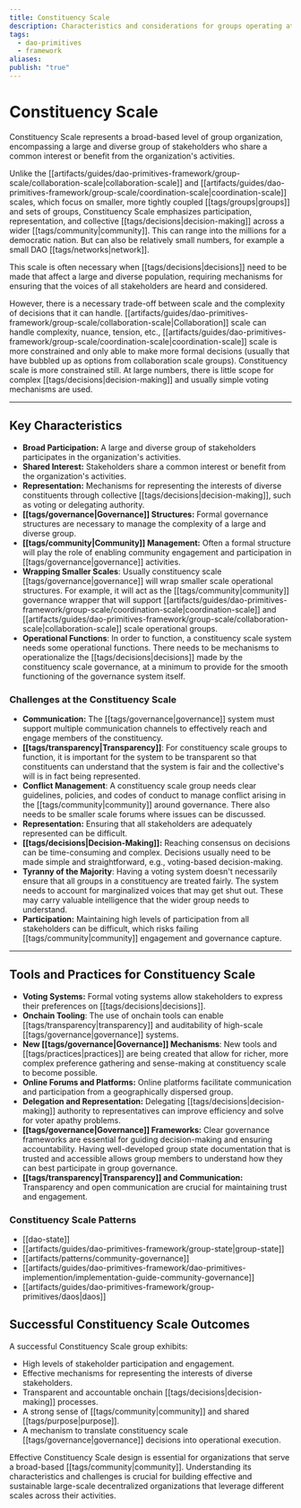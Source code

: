 ```yaml
---
title: Constituency Scale
description: Characteristics and considerations for groups operating at the Constituency Scale.
tags:
  - dao-primitives
  - framework
aliases: 
publish: "true"
---
```

# Constituency Scale


Constituency Scale represents a broad-based level of group organization, encompassing a large and diverse group of stakeholders who share a common interest or benefit from the organization's activities.

Unlike the [[artifacts/guides/dao-primitives-framework/group-scale/collaboration-scale|collaboration-scale]] and [[artifacts/guides/dao-primitives-framework/group-scale/coordination-scale|coordination-scale]] scales, which focus on smaller, more tightly coupled [[tags/groups|groups]] and sets of groups, Constituency Scale emphasizes participation, representation, and collective [[tags/decisions|decision-making]] across a wider [[tags/community|community]]. This can range into the millions for a democratic nation. But can also be relatively small numbers, for example a small DAO [[tags/networks|network]].

This scale is often necessary when [[tags/decisions|decisions]] need to be made that affect a large and diverse population, requiring mechanisms for ensuring that the voices of all stakeholders are heard and considered.

However, there is a necessary trade-off between scale and the complexity of decisions that it can handle. [[artifacts/guides/dao-primitives-framework/group-scale/collaboration-scale|Collaboration]] scale can handle complexity, nuance, tension, etc., [[artifacts/guides/dao-primitives-framework/group-scale/coordination-scale|coordination-scale]] scale is more constrained and only able to make more formal decisions (usually that have bubbled up as options from collaboration scale groups). Constituency scale is more constrained still. At large numbers, there is little scope for complex [[tags/decisions|decision-making]] and usually simple voting mechanisms are used.

---

## Key Characteristics

- **Broad Participation:** A large and diverse group of stakeholders participates in the organization's activities.
- **Shared Interest:** Stakeholders share a common interest or benefit from the organization's activities.
- **Representation:** Mechanisms for representing the interests of diverse constituents through collective [[tags/decisions|decision-making]], such as voting or delegating authority.
- **[[tags/governance|Governance]] Structures:** Formal governance structures are necessary to manage the complexity of a large and diverse group.
- **[[tags/community|Community]] Management:** Often a formal structure will play the role of enabling community engagement and participation in [[tags/governance|governance]] activities.
- **Wrapping Smaller Scales**: Usually constituency scale [[tags/governance|governance]] will wrap smaller scale operational structures. For example, it will act as the [[tags/community|community]] governance wrapper that will support [[artifacts/guides/dao-primitives-framework/group-scale/coordination-scale|coordination-scale]] and [[artifacts/guides/dao-primitives-framework/group-scale/collaboration-scale|collaboration-scale]] scale operational groups.
- **Operational Functions**: In order to function, a constituency scale system needs some operational functions. There needs to be mechanisms to operationalize the [[tags/decisions|decisions]] made by the constituency scale governance, at a minimum to provide for the smooth functioning of the governance system itself.

### Challenges at the Constituency Scale

- **Communication:** The [[tags/governance|governance]] system must support multiple communication channels to effectively reach and engage members of the constituency.
- **[[tags/transparency|Transparency]]**: For constituency scale groups to function, it is important for the system to be transparent so that constituents can understand that the system is fair and the collective's will is in fact being represented.
- **Conflict Management**: A constituency scale group needs clear guidelines, policies, and codes of conduct to manage conflict arising in the [[tags/community|community]] around governance. There also needs to be smaller scale forums where issues can be discussed.
- **Representation:** Ensuring that all stakeholders are adequately represented can be difficult.
- **[[tags/decisions|Decision-Making]]:** Reaching consensus on decisions can be time-consuming and complex. Decisions usually need to be made simple and straightforward, e.g., voting-based decision-making.
- **Tyranny of the Majority**: Having a voting system doesn't necessarily ensure that all groups in a constituency are treated fairly. The system needs to account for marginalized voices that may get shut out. These may carry valuable intelligence that the wider group needs to understand.
- **Participation:** Maintaining high levels of participation from all stakeholders can be difficult, which risks failing [[tags/community|community]] engagement and governance capture.

---

## Tools and Practices for Constituency Scale

- **Voting Systems:** Formal voting systems allow stakeholders to express their preferences on [[tags/decisions|decisions]].
- **Onchain Tooling**: The use of onchain tools can enable [[tags/transparency|transparency]] and auditability of high-scale [[tags/governance|governance]] systems.
- **New [[tags/governance|Governance]] Mechanisms**: New tools and [[tags/practices|practices]] are being created that allow for richer, more complex preference gathering and sense-making at constituency scale to become possible.
- **Online Forums and Platforms:** Online platforms facilitate communication and participation from a geographically dispersed group.
- **Delegation and Representation:** Delegating [[tags/decisions|decision-making]] authority to representatives can improve efficiency and solve for voter apathy problems.
- **[[tags/governance|Governance]] Frameworks:** Clear governance frameworks are essential for guiding decision-making and ensuring accountability. Having well-developed group state documentation that is trusted and accessible allows group members to understand how they can best participate in group governance.
- **[[tags/transparency|Transparency]] and Communication:** Transparency and open communication are crucial for maintaining trust and engagement.

### Constituency Scale Patterns

- [[dao-state]]
- [[artifacts/guides/dao-primitives-framework/group-state|group-state]] 
- [[artifacts/patterns/community-governance]] 
- [[artifacts/guides/dao-primitives-framework/dao-primitives-implemention/implementation-guide-community-governance]]
- [[artifacts/guides/dao-primitives-framework/group-primitives/daos|daos]]

## Successful Constituency Scale Outcomes

A successful Constituency Scale group exhibits:

- High levels of stakeholder participation and engagement.
- Effective mechanisms for representing the interests of diverse stakeholders.
- Transparent and accountable onchain [[tags/decisions|decision-making]] processes.
- A strong sense of [[tags/community|community]] and shared [[tags/purpose|purpose]].
- A mechanism to translate constituency scale [[tags/governance|governance]] decisions into operational execution.

Effective Constituency Scale design is essential for organizations that serve a broad-based [[tags/community|community]]. Understanding its characteristics and challenges is crucial for building effective and sustainable large-scale decentralized organizations that leverage different scales across their activities.



